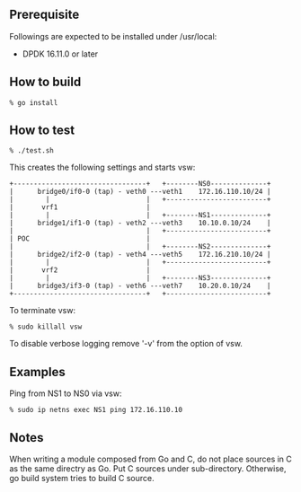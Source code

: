 ## Prerequisite

Followings are expected to be installed under /usr/local:

* DPDK 16.11.0 or later

## How to build

```
% go install
```

## How to test

```
% ./test.sh
```

This creates the following settings and starts vsw:

```
+---------------------------------+   +--------NS0--------------+
|      bridge0/if0-0 (tap) - veth0 ---veth1    172.16.110.10/24 |
|        |                        |   +-------------------------+
|       vrf1                      |
|        |                        |   +--------NS1--------------+
|      bridge1/if1-0 (tap) - veth2 ---veth3    10.10.0.10/24    |
|                                 |   +-------------------------+
| POC                             |
|                                 |   +--------NS2--------------+
|      bridge2/if2-0 (tap) - veth4 ---veth5    172.16.210.10/24 |
|        |                        |   +-------------------------+
|       vrf2                      |
|        |                        |   +--------NS3--------------+
|      bridge3/if3-0 (tap) - veth6 ---veth7    10.20.0.10/24    |
+---------------------------------+   +-------------------------+
```
To terminate vsw:

```
% sudo killall vsw
```

To disable verbose logging remove '-v' from the option of vsw.

## Examples

Ping from NS1 to NS0 via vsw:
```
% sudo ip netns exec NS1 ping 172.16.110.10
```

## Notes

When writing a module composed from Go and C, do not place
sources in C as the same directry as Go. Put C sources under
sub-directory. Otherwise, go build system tries to build
C source.
